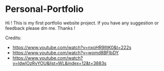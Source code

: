 # Personal-Portfolio

Hi ! This is my first portfolio website project. 
If you have any suggestion or feedback please dm me. Thanks !


Credits:
- https://www.youtube.com/watch?v=nxoHR9lltK0&t=222s
- https://www.youtube.com/watch?v=womd8BFIbDY
- https://www.youtube.com/watch?v=ldwlOzRvYOU&list=WL&index=12&t=3883s
